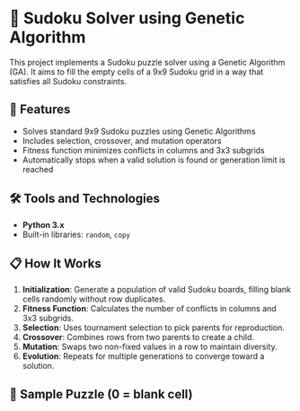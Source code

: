 # 🧠 Sudoku Solver using Genetic Algorithm

This project implements a Sudoku puzzle solver using a Genetic Algorithm (GA). It aims to fill the empty cells of a 9x9 Sudoku grid in a way that satisfies all Sudoku constraints.

## 📌 Features

- Solves standard 9x9 Sudoku puzzles using Genetic Algorithms
- Includes selection, crossover, and mutation operators
- Fitness function minimizes conflicts in columns and 3x3 subgrids
- Automatically stops when a valid solution is found or generation limit is reached

## 🛠 Tools and Technologies

- **Python 3.x**
- Built-in libraries: `random`, `copy`

## 📋 How It Works

1. **Initialization**: Generate a population of valid Sudoku boards, filling blank cells randomly without row duplicates.
2. **Fitness Function**: Calculates the number of conflicts in columns and 3x3 subgrids.
3. **Selection**: Uses tournament selection to pick parents for reproduction.
4. **Crossover**: Combines rows from two parents to create a child.
5. **Mutation**: Swaps two non-fixed values in a row to maintain diversity.
6. **Evolution**: Repeats for multiple generations to converge toward a solution.

## 🧪 Sample Puzzle (0 = blank cell)

